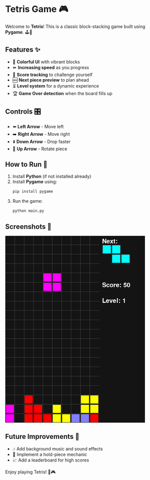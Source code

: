 # Tetris Game 🎮

Welcome to **Tetris**! This is a classic block-stacking game built using **Pygame**. 🕹️🚀

## Features ✨
- 🎨 **Colorful UI** with vibrant blocks
- ⏩ **Increasing speed** as you progress
- 🎯 **Score tracking** to challenge yourself
- 🆕 **Next piece preview** to plan ahead
- ⏳ **Level system** for a dynamic experience
- 🏆 **Game Over detection** when the board fills up

## Controls 🎛️
- ⬅️ **Left Arrow** - Move left
- ➡️ **Right Arrow** - Move right
- ⬇️ **Down Arrow** - Drop faster
- 🔄 **Up Arrow** - Rotate piece

## How to Run 🚀
1. Install **Python** (if not installed already)
2. Install **Pygame** using:
   ```bash
   pip install pygame
   ```
3. Run the game:
   ```bash
   python main.py
   ```

## Screenshots 📸
![alt text](image.png)

## Future Improvements 🔮
- 🎶 Add background music and sound effects
- 🌟 Implement a hold-piece mechanic
- 📈 Add a leaderboard for high scores

Enjoy playing Tetris! 🚀🎮

